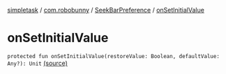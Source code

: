 [simpletask](../../index.md) / [com.robobunny](../index.md) / [SeekBarPreference](index.md) / [onSetInitialValue](.)

# onSetInitialValue

`protected fun onSetInitialValue(restoreValue: Boolean, defaultValue: Any?): Unit` [(source)](https://github.com/mpcjanssen/simpletask-android/blob/master/src/main/java/com/robobunny/SeekBarPreference.kt#L162)